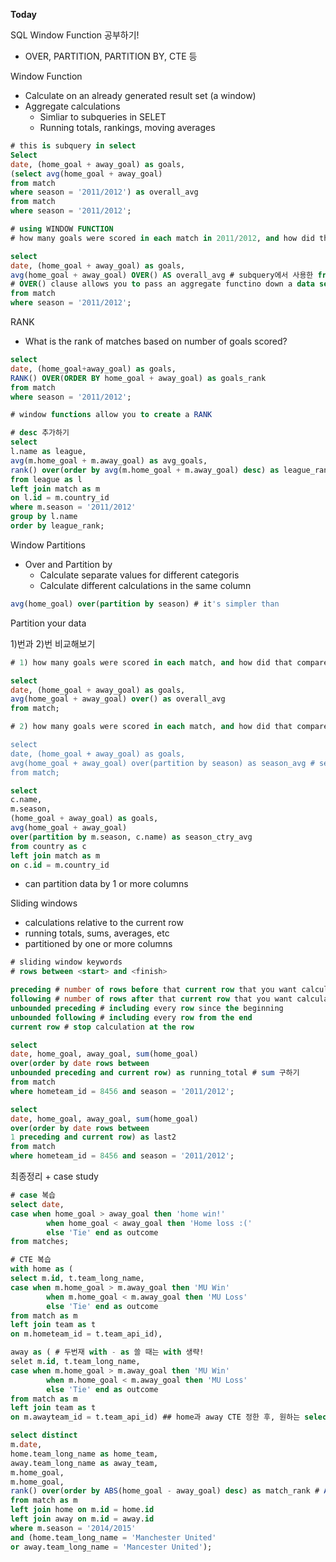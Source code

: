 **Today** 

SQL Window Function 공부하기!

- OVER, PARTITION, PARTITION BY, CTE 등

Window Function

- Calculate on an already generated result set (a window)
- Aggregate calculations
    - Simliar to subqueries in SELET
    - Running totals, rankings, moving averages

```sql
# this is subquery in select 
Select 
date, (home_goal + away_goal) as goals,
(select avg(home_goal + away_goal) 
from match
where season = '2011/2012') as overall_avg
from match
where season = '2011/2012';
```

```sql
# using WINDOW FUNCTION
# how many goals were scored in each match in 2011/2012, and how did that compare to the average?

select 
date, (home_goal + away_goal) as goals,
avg(home_goal + away_goal) OVER() AS overall_avg # subquery에서 사용한 from/where을 대체
# OVER() clause allows you to pass an aggregate functino down a data set
from match
where season = '2011/2012';
```

RANK

- What is the rank of matches based on number of goals scored?

```sql
select 
date, (home_goal+away_goal) as goals,
RANK() OVER(ORDER BY home_goal + away_goal) as goals_rank
from match
where season = '2011/2012';

# window functions allow you to create a RANK 
```

```sql
# desc 추가하기 
select
l.name as league,
avg(m.home_goal + m.away_goal) as avg_goals,
rank() over(order by avg(m.home_goal + m.away_goal) desc) as league_rank # desc 추가해서 내림차순 정렬
from league as l
left join match as m
on l.id = m.country_id
where m.season = '2011/2012'
group by l.name
order by league_rank;
```

Window Partitions

- Over and Partition by
    - Calculate separate values for different categoris
    - Calculate different calculations in the same column

```sql
avg(home_goal) over(partition by season) # it's simpler than 
```

Partition your data 

1)번과 2)번 비교해보기

```sql
# 1) how many goals were scored in each match, and how did that compare to the overall average?

select
date, (home_goal + away_goal) as goals,
avg(home_goal + away_goal) over() as overall_avg
from match;
```

```sql
# 2) how many goals were scored in each match, and how did that compare to the season's average?

select
date, (home_goal + away_goal) as goals,
avg(home_goal + away_goal) over(partition by season) as season_avg # season별로 평균구하기
from match;
```

```sql
select
c.name,
m.season,
(home_goal + away_goal) as goals,
avg(home_goal + away_goal)
over(partition by m.season, c.name) as season_ctry_avg
from country as c
left join match as m
on c.id = m.country_id
```

- can partition data by 1 or more columns

Sliding windows

- calculations relative to the current row
- running totals, sums, averages, etc
- partitioned by one or more columns

```sql
# sliding window keywords
# rows between <start> and <finish>

preceding # number of rows before that current row that you want calculation
following # number of rows after that current row that you want calculation
unbounded preceding # including every row since the beginning
unbounded following # including every row from the end
current row # stop calculation at the row
```

```sql
select 
date, home_goal, away_goal, sum(home_goal)
over(order by date rows between 
unbounded preceding and current row) as running_total # sum 구하기
from match
where hometeam_id = 8456 and season = '2011/2012';
```

```sql
select 
date, home_goal, away_goal, sum(home_goal)
over(order by date rows between 
1 preceding and current row) as last2
from match
where hometeam_id = 8456 and season = '2011/2012';
```

최종정리 +  case study

```sql
# case 복습
select date,
case when home_goal > away_goal then 'home win!'
		when home_goal < away_goal then 'Home loss :('
		else 'Tie' end as outcome
from matches;
```

```sql
# CTE 복습
with home as (
select m.id, t.team_long_name,
case when m.home_goal > m.away_goal then 'MU Win'
		when m.home_goal < m.away_goal then 'MU Loss'
		else 'Tie' end as outcome
from match as m
left join team as t 
on m.hometeam_id = t.team_api_id),

away as ( # 두번재 with - as 쓸 때는 with 생략!
selet m.id, t.team_long_name,
case when m.home_goal > m.away_goal then 'MU Win'
		when m.home_goal < m.away_goal then 'MU Loss'
		else 'Tie' end as outcome
from match as m
left join team as t
on m.awayteam_id = t.team_api_id) ## home과 away CTE 정한 후, 원하는 select 실행

select distinct
m.date, 
home.team_long_name as home_team,
away.team_long_name as away_team,
m.home_goal,
m.home_goal,
rank() over(order by ABS(home_goal - away_goal) desc) as match_rank # ABS = absolute value
from match as m
left join home on m.id = home.id
left join away on m.id = away.id
where m.season = '2014/2015'
and (home.team_long_name = 'Manchester United'
or away.team_long_name = 'Mancester United');
```
